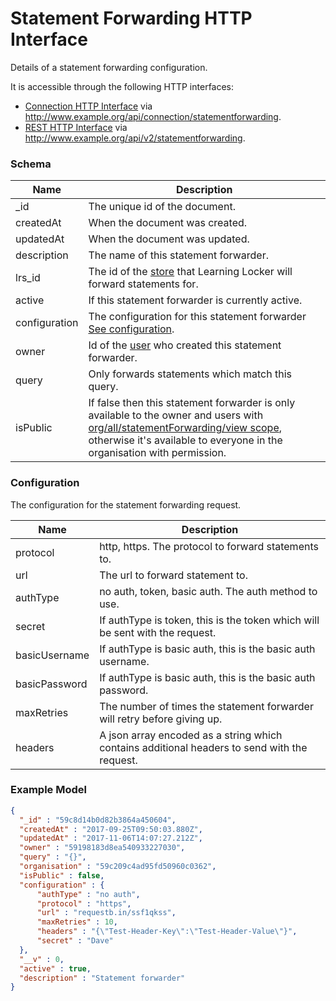 ---
---

# Statement Forwarding HTTP Interface

Details of a statement forwarding configuration.

It is accessible through the following HTTP interfaces:

- [Connection HTTP Interface](../http-connection) via http://www.example.org/api/connection/statementforwarding.
- [REST HTTP Interface](../http-rest) via http://www.example.org/api/v2/statementforwarding.

### Schema

Name | Description
--- | ---
_id | The unique id of the document.
createdAt | When the document was created.
updatedAt | When the document was updated.
description | The name of this statement forwarder.
lrs_id | The id of the [store](../http-stores#schema) that Learning Locker will forward statements for.
active | If this statement forwarder is currently active.
configuration | The configuration for this statement forwarder [See configuration](#configuration).
owner | Id of the [user](../http-users#schema) who created this statement forwarder.
query | Only forwards statements which match this query.
isPublic | If false then this statement forwarder is only available to the owner and users with [org/all/statementForwarding/view scope](../http-roles/#organisation-scopes), otherwise it's available to everyone in the organisation with permission.

### Configuration

The configuration for the statement forwarding request.

Name | Description
--- | ---
protocol | http, https. The protocol to forward statements to.
url | The url to forward statement to.
authType | no auth, token, basic auth. The auth method to use.
secret | If authType is token, this is the token which will be sent with the request.
basicUsername | If authType is basic auth, this is the basic auth username.
basicPassword | If authType is basic auth, this is the basic auth password.
maxRetries | The number of times the statement forwarder will retry before giving up.
headers | A json array encoded as a string which contains additional headers to send with the request.

### Example Model

```json
{
  "_id" : "59c8d14b0d82b3864a450604",
  "createdAt" : "2017-09-25T09:50:03.880Z",
  "updatedAt" : "2017-11-06T14:07:27.212Z",
  "owner" : "59198183d8ea540933227030",
  "query" : "{}",
  "organisation" : "59c209c4ad95fd50960c0362",
  "isPublic" : false,
  "configuration" : {
      "authType" : "no auth",
      "protocol" : "https",
      "url" : "requestb.in/ssf1qkss",
      "maxRetries" : 10,
      "headers" : "{\"Test-Header-Key\":\"Test-Header-Value\"}",
      "secret" : "Dave"
  },
  "__v" : 0,
  "active" : true,
  "description" : "Statement forwarder"
}
```
